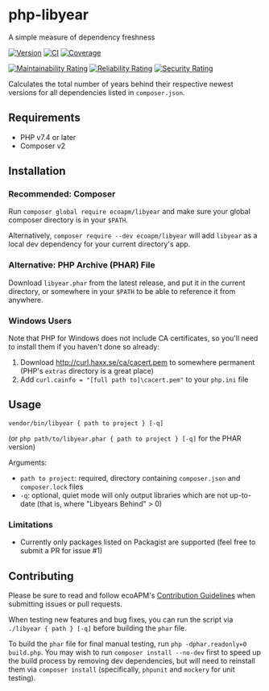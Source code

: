 # php-libyear
A simple measure of dependency freshness

[![Version](https://img.shields.io/packagist/v/ecoapm/libyear?logo=packagist&label=Install)](https://packagist.org/packages/ecoAPM/libyear)
[![CI](https://github.com/ecoAPM/php-libyear/workflows/CI/badge.svg)](https://github.com/ecoAPM/php-libyear/actions)
[![Coverage](https://sonarcloud.io/api/project_badges/measure?project=ecoAPM_php-libyear&metric=coverage)](https://sonarcloud.io/dashboard?id=ecoAPM_php-libyear)

[![Maintainability Rating](https://sonarcloud.io/api/project_badges/measure?project=ecoAPM_php-libyear&metric=sqale_rating)](https://sonarcloud.io/dashboard?id=ecoAPM_php-libyear)
[![Reliability Rating](https://sonarcloud.io/api/project_badges/measure?project=ecoAPM_php-libyear&metric=reliability_rating)](https://sonarcloud.io/dashboard?id=ecoAPM_php-libyear)
[![Security Rating](https://sonarcloud.io/api/project_badges/measure?project=ecoAPM_php-libyear&metric=security_rating)](https://sonarcloud.io/dashboard?id=ecoAPM_php-libyear)


Calculates the total number of years behind their respective newest versions for all dependencies listed in `composer.json`.

## Requirements

- PHP v7.4 or later
- Composer v2

## Installation

### Recommended: Composer

Run `composer global require ecoapm/libyear` and make sure your global composer directory is in your `$PATH`.

Alternatively, `composer require --dev ecoapm/libyear` will add `libyear` as a local dev dependency for your current directory's app.

### Alternative: PHP Archive (PHAR) File

Download `libyear.phar` from the latest release, and put it in the current directory, or somewhere in your `$PATH` to be able to reference it from anywhere.

### Windows Users

Note that PHP for Windows does not include CA certificates, so you'll need to install them if you haven't done so already:
1. Download http://curl.haxx.se/ca/cacert.pem to somewhere permanent (PHP's `extras` directory is a great place)
1. Add `curl.cainfo = "[full path to]\cacert.pem"` to your `php.ini` file

## Usage

`vendor/bin/libyear { path to project } [-q]`

(or `php path/to/libyear.phar { path to project } [-q]` for the PHAR version)

Arguments:
- `path to project`: required, directory containing `composer.json` and `composer.lock` files
- `-q`: optional, quiet mode will only output libraries which are not up-to-date (that is, where "Libyears Behind" > 0)

### Limitations

- Currently only packages listed on Packagist are supported (feel free to submit a PR for issue #1)

## Contributing

Please be sure to read and follow ecoAPM's [Contribution Guidelines](CONTRIBUTING.md) when submitting issues or pull requests.

When testing new features and bug fixes, you can run the script via `./libyear { path } [-q]` before building the `phar` file.

To build the `phar` file for final manual testing, run `php -dphar.readonly=0 build.php`. You may wish to run `composer install --no-dev` first to speed up the build process by removing dev dependencies, but will need to reinstall them via `composer install` (specifically, `phpunit` and `mockery` for unit testing).
